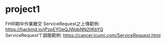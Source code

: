 # project1
FHIR期中作業繳交
ServiceRequest之上傳範例: https://hackmd.io/jPzpEYOeQJWqbNN2lIKbYQ<br>
ServiceRequestㄒ調閱範例: https://cancer.tcumi.com/ServiceRequest.html
